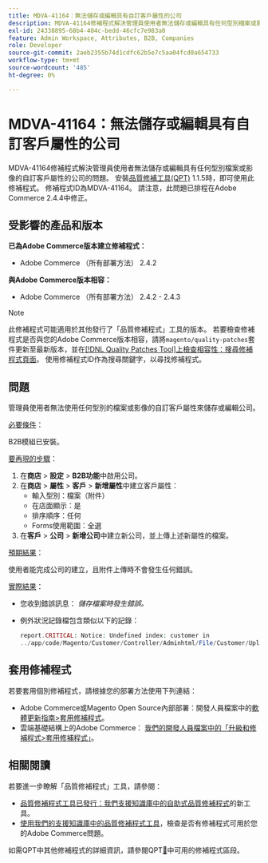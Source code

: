 ```yaml
---
title: MDVA-41164：無法儲存或編輯具有自訂客戶屬性的公司
description: MDVA-41164修補程式解決管理員使用者無法儲存或編輯具有任何型別檔案或影像的自訂客戶屬性的公司的問題。 安裝[Quality Patches Tool (QPT)](/help/announcements/adobe-commerce-announcements/magento-quality-patches-released-new-tool-to-self-serve-quality-patches.md) 1.1.5時，即可使用此修補程式。 修補程式ID為MDVA-41164。 請注意，此問題已排程在Adobe Commerce 2.4.4中修正。
exl-id: 24338895-68b4-404c-bedd-46cfc7e983a0
feature: Admin Workspace, Attributes, B2B, Companies
role: Developer
source-git-commit: 2aeb2355b74d1cdfc62b5e7c5aa04fcd0a654733
workflow-type: tm+mt
source-wordcount: '485'
ht-degree: 0%

---
```


# MDVA-41164：無法儲存或編輯具有自訂客戶屬性的公司

MDVA-41164修補程式解決管理員使用者無法儲存或編輯具有任何型別檔案或影像的自訂客戶屬性的公司的問題。 安裝[品質修補工具(QPT)](/help/announcements/adobe-commerce-announcements/magento-quality-patches-released-new-tool-to-self-serve-quality-patches.md) 1.1.5時，即可使用此修補程式。 修補程式ID為MDVA-41164。 請注意，此問題已排程在Adobe Commerce 2.4.4中修正。

## 受影響的產品和版本

**已為Adobe Commerce版本建立修補程式：**

* Adobe Commerce （所有部署方法） 2.4.2

**與Adobe Commerce版本相容：**

* Adobe Commerce （所有部署方法） 2.4.2 - 2.4.3

>[!NOTE]
>
>此修補程式可能適用於其他發行了「品質修補程式」工具的版本。 若要檢查修補程式是否與您的Adobe Commerce版本相容，請將`magento/quality-patches`套件更新至最新版本，並在[[!DNL Quality Patches Tool]上檢查相容性：搜尋修補程式頁面](https://experienceleague.adobe.com/tools/commerce-quality-patches/index.html)。 使用修補程式ID作為搜尋關鍵字，以尋找修補程式。

## 問題

管理員使用者無法使用任何型別的檔案或影像的自訂客戶屬性來儲存或編輯公司。

<u>必要條件</u>：

B2B模組已安裝。

<u>要再現的步驟</u>：

1. 在&#x200B;**商店** > **設定** > **B2B功能**&#x200B;中啟用公司。
1. 在&#x200B;**商店** > **屬性** > **客戶** > **新增屬性**&#x200B;中建立客戶屬性：
   * 輸入型別：檔案（附件）
   * 在店面顯示：是
   * 排序順序：任何
   * Forms使用範圍：全選
1. 在&#x200B;**客戶** > **公司** > **新增公司**&#x200B;中建立新公司，並上傳上述新屬性的檔案。

<u>預期結果</u>：

使用者能完成公司的建立，且附件上傳時不會發生任何錯誤。

<u>實際結果</u>：

* 您收到錯誤訊息： *儲存檔案時發生錯誤。*
* 例外狀況記錄檔包含類似以下的記錄：

  ```php
  report.CRITICAL: Notice: Undefined index: customer in
  ../app/code/Magento/Customer/Controller/Adminhtml/File/Customer/Upload.php on line 69
  ```

## 套用修補程式

若要套用個別修補程式，請根據您的部署方法使用下列連結：

* Adobe Commerce或Magento Open Source內部部署：開發人員檔案中的[軟體更新指南>套用修補程式](https://experienceleague.adobe.com/en/docs/commerce-operations/tools/quality-patches-tool/usage)。
* 雲端基礎結構上的Adobe Commerce： [我們的開發人員檔案中的「升級和修補程式>套用修補程式」](https://experienceleague.adobe.com/en/docs/commerce-cloud-service/user-guide/develop/upgrade/apply-patches)。

## 相關閱讀

若要進一步瞭解「品質修補程式」工具，請參閱：

* [品質修補程式工具已發行：我們支援知識庫中的自助式品質修補程式](/help/announcements/adobe-commerce-announcements/magento-quality-patches-released-new-tool-to-self-serve-quality-patches.md)的新工具。
* [使用我們的支援知識庫中的品質修補程式工具](/help/support-tools/patches-available-in-qpt-tool/check-patch-for-magento-issue-with-magento-quality-patches.md)，檢查是否有修補程式可用於您的Adobe Commerce問題。

如需QPT中其他修補程式的詳細資訊，請參閱QPT[&#128279;](https://support.magento.com/hc/en-us/sections/360010506631-Patches-available-in-MQP-tool-)中可用的修補程式區段。
